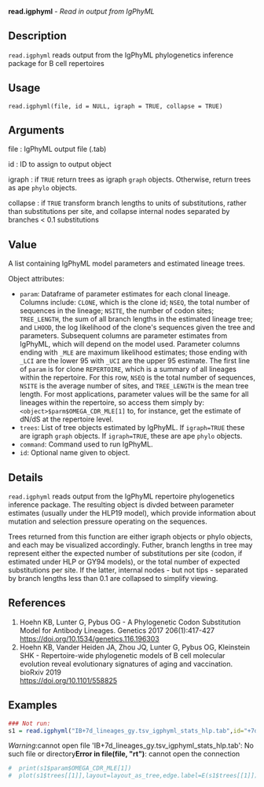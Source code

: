 **read.igphyml** - *Read in output from IgPhyML*

Description
--------------------

`read.igphyml` reads output from the IgPhyML phylogenetics inference package for 
B cell repertoires


Usage
--------------------
```
read.igphyml(file, id = NULL, igraph = TRUE, collapse = TRUE)
```

Arguments
-------------------

file
:   IgPhyML output file (.tab)

id
:   ID to assign to output object

igraph
:   if `TRUE` return trees as igraph `graph` objects. Otherwise,
return trees as ape `phylo` objects.

collapse
:   if `TRUE` transform branch lengths to units of substitutions, 
rather than substitutions per site, and collapse internal nodes
separated by branches < 0.1 substitutions




Value
-------------------

A list containing IgPhyML model parameters and estimated lineage trees. 

Object attributes:

+ `param`:     Dataframe of parameter estimates for each clonal 
lineage. Columns include: `CLONE`, which is the 
clone id; `NSEQ`, the total number of sequences in 
the lineage; `NSITE`, the number of codon sites;
`TREE_LENGTH`, the sum of all branch lengths in 
the estimated lineage tree; and `LHOOD`, the log 
likelihood of the clone's sequences given the tree and
parameters. Subsequent columns are parameter estimates 
from IgPhyML, which will depend on the model used. 
Parameter columns ending with `_MLE` are maximum 
likelihood estimates; those ending with `_LCI` are 
the lower 95
with `_UCI` are the upper 95
estimate. The first line of `param` is for clone 
`REPERTOIRE`, 
which is a summary of all lineages within the repertoire.
For this row, `NSEQ` is the total number of sequences, 
`NSITE` is the average number of sites, and
`TREE_LENGTH` is the mean tree length. For most 
applications, parameter values will be the same for all 
lineages within the repertoire, so access them simply by:
`<object>$parm$OMEGA_CDR_MLE[1]` to, for instance,
get the estimate of dN/dS at the repertoire level.
+ `trees`:     List of tree objects estimated by IgPhyML. If 
`igraph=TRUE` these are igraph `graph` objects. 
If `igraph=TRUE`, these are ape `phylo` objects.
+ `command`:   Command used to run IgPhyML.
+ `id`:        Optional name given to object.



Details
-------------------

`read.igphyml` reads output from the IgPhyML repertoire phylogenetics inference package. 
The resulting object is divded between parameter estimates (usually under the HLP19 model),
which provide information about mutation and selection pressure operating on the sequences.

Trees returned from this function are either igraph objects or phylo objects, and each may be 
visualized accordingly. Futher, branch lengths in tree may represent either the expected number of
substitutions per site (codon, if estimated under HLP or GY94 models), or the total number of 
expected substitutions per site. If the latter, internal nodes - but not tips - separated by branch
lengths less than 0.1 are collapsed to simplify viewing.


References
-------------------


1. Hoehn KB, Lunter G, Pybus OG - A Phylogenetic Codon Substitution Model for Antibody 
Lineages. Genetics 2017 206(1):417-427
https://doi.org/10.1534/genetics.116.196303 
 1. Hoehn KB, Vander Heiden JA, Zhou JQ, Lunter G, Pybus OG, Kleinstein SHK - 
Repertoire-wide phylogenetic models of B cell molecular evolution reveal 
evolutionary signatures of aging and vaccination. bioRxiv 2019  
https://doi.org/10.1101/558825 




Examples
-------------------

```R
### Not run:
s1 = read.igphyml("IB+7d_lineages_gy.tsv_igphyml_stats_hlp.tab",id="+7d")

```

*Warning*:cannot open file 'IB+7d_lineages_gy.tsv_igphyml_stats_hlp.tab': No such file or directory**Error in file(file, "rt")**: cannot open the connection
```R
#  print(s1$param$OMEGA_CDR_MLE[1])
#  plot(s1$trees[[1]],layout=layout_as_tree,edge.label=E(s1$trees[[1]])$weight)
```





